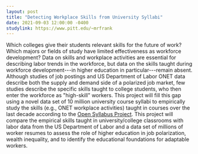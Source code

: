 ```yaml
---
layout: post
title: "Detecting Workplace Skills from University Syllabi"
date: 2021-09-03 12:00:00 -0400
studylink: https://www.pitt.edu/~mrfrank
---
```


Which colleges give their students relevant skills for the future of work? Which majors or fields of study have limited effectiveness as workforce development? Data on skills and workplace activities are essential for describing labor trends in the workforce, but data on the skills taught during workforce development---in higher education in particular---remain absent. Although studies of job postings and US Department of Labor ONET data describe both the supply and demand side of a polarized job market, few studies describe the specific skills taught to college students, who then enter the workforce as "high-skill" workers. This project will fill this gap using a novel data set of 10 million university course syllabi to empirically study the skills (e.g., ONET workplace activities) taught in courses over the last decade according to the <a href="https://opensyllabus.org/">Open Syllabus Project</a>. This project will compare the empirical skills taught in university/college classrooms with labor data from the US Department of Labor and a data set of millions of worker resumes to assess the role of higher education in job polarization, wealth inequality, and to identify the educational foundations for adaptable workers.

